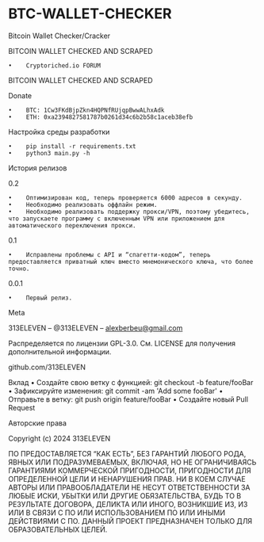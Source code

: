# BTC-WALLET-CHECKER
Bitcoin Wallet Checker/Cracker

BITCOIN WALLET CHECKED AND SCRAPED

    •    Cryptoriched.io FORUM

BITCOIN WALLET CHECKED AND SCRAPED

Donate

    •    BTC: 1Cw3FKdBjpZkn4HQPNfRUjqpBwwALhxAdk
    •    ETH: 0xa2394827581787b0261d34c6b2b58c1aceb38efb

Настройка среды разработки

    •    pip install -r requirements.txt
    •    python3 main.py -h

История релизов

0.2

    •    Оптимизирован код, теперь проверяется 6000 адресов в секунду.
    •    Необходимо реализовать оффлайн режим.
    •    Необходимо реализовать поддержку прокси/VPN, поэтому убедитесь, что запускаете программу с включенным VPN или приложением для автоматического переключения прокси.

0.1

    •    Исправлены проблемы с API и “спагетти-кодом”, теперь предоставляется приватный ключ вместо мнемонического ключа, что более точно.

0.0.1

    •    Первый релиз.

Meta

313ELEVEN – @313ELEVEN – alexberbeu@gmail.com

Распределяется по лицензии GPL-3.0. См. LICENSE для получения дополнительной информации.

github.com/313ELEVEN

Вклад
    •    Создайте свою ветку с функцией: git checkout -b feature/fooBar
    •    Зафиксируйте изменения: git commit -am 'Add some fooBar'
    •    Отправьте в ветку: git push origin feature/fooBar
    •    Создайте новый Pull Request

Авторские права

Copyright (c) 2024 313ELEVEN

ПО ПРЕДОСТАВЛЯЕТСЯ “КАК ЕСТЬ”, БЕЗ ГАРАНТИЙ ЛЮБОГО РОДА, ЯВНЫХ ИЛИ ПОДРАЗУМЕВАЕМЫХ, ВКЛЮЧАЯ, НО НЕ ОГРАНИЧИВАЯСЬ ГАРАНТИЯМИ КОММЕРЧЕСКОЙ ПРИГОДНОСТИ, ПРИГОДНОСТИ ДЛЯ ОПРЕДЕЛЕННОЙ ЦЕЛИ И НЕНАРУШЕНИЯ ПРАВ. НИ В КОЕМ СЛУЧАЕ АВТОРЫ ИЛИ ПРАВООБЛАДАТЕЛИ НЕ НЕСУТ ОТВЕТСТВЕННОСТИ ЗА ЛЮБЫЕ ИСКИ, УБЫТКИ ИЛИ ДРУГИЕ ОБЯЗАТЕЛЬСТВА, БУДЬ ТО В РЕЗУЛЬТАТЕ ДОГОВОРА, ДЕЛИКТА ИЛИ ИНОГО, ВОЗНИКШИЕ ИЗ, ИЗ ИЛИ В СВЯЗИ С ПО ИЛИ ИСПОЛЬЗОВАНИЕМ ПО ИЛИ ИНЫМИ ДЕЙСТВИЯМИ С ПО. ДАННЫЙ ПРОЕКТ ПРЕДНАЗНАЧЕН ТОЛЬКО ДЛЯ ОБРАЗОВАТЕЛЬНЫХ ЦЕЛЕЙ.
